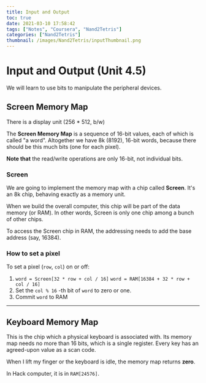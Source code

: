 ```yaml
---
title: Input and Output
toc: true
date: 2021-03-10 17:58:42
tags: ["Notes", "Coursera", "Nand2Tetris"]
categories: ["Nand2Tetris"]
thumbnail: /images/Nand2Tetris/inputThumbnail.png
---
```


# Input and Output (Unit 4.5)

We will learn to use bits to manipulate the peripheral devices.

## Screen Memory Map

There is a display unit (256 * 512, b/w)

The **Screen Memory Map** is a sequence of 16-bit values, each of which is called "a word". Altogether we have 8k (8192), 16-bit words, because there should be this much bits (one for each pixel).

**Note that** the read/write operations are only 16-bit, not individual bits.

### Screen

We are going to implement the memory map with a chip called **Screen**. It's an 8k chip, behaving exactly as a memory unit.

When we build the overall computer, this chip will be part of the data memory (or RAM). In other words, Screen is only one chip among a bunch of other chips.

To access the Screen chip in RAM, the addressing needs to add the base address (say, 16384). 

### How to set a pixel

To set a pixel (`row`, `col`) on or off:

1. `word = Screen[32 * row + col / 16]`
   `word = RAM[16384 + 32 * row + col / 16]`
2. Set the `col % 16` -th bit of `word` to zero or one.
3. Commit `word` to RAM

---

## Keyboard Memory Map

This is the chip which a physical keyboard is associated with. Its memory map needs no more than 16 bits, which is a single register. Every key has an agreed-upon value as a scan code.

When I lift my finger or the keyboard is idle, the memory map returns **zero**.

In Hack computer, it is in `RAM[24576]`.

